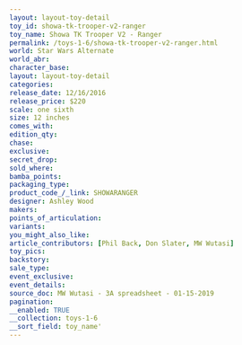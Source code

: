 ```yaml
---
layout: layout-toy-detail 
toy_id: showa-tk-trooper-v2-ranger
toy_name: Showa TK Trooper V2 - Ranger
permalink: /toys-1-6/showa-tk-trooper-v2-ranger.html
world: Star Wars Alternate
world_abr: 
character_base: 
layout: layout-toy-detail
categories: 
release_date: 12/16/2016
release_price: $220 
scale: one sixth
size: 12 inches
comes_with: 
edition_qty: 
chase: 
exclusive: 
secret_drop: 
sold_where: 
bamba_points: 
packaging_type: 
product_code_/_link: SHOWARANGER
designer: Ashley Wood
makers: 
points_of_articulation: 
variants: 
you_might_also_like: 
article_contributors: [Phil Back, Don Slater, MW Wutasi]
toy_pics: 
backstory: 
sale_type: 
event_exclusive: 
event_details: 
source_doc: MW Wutasi - 3A spreadsheet - 01-15-2019
pagination: 
__enabled: TRUE
__collection: toys-1-6
__sort_field: toy_name'
---
```


